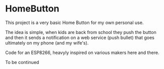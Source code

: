 # HomeButton
This project is a very basic Home Button for my own personal use.

The idea is simple, when kids are back from school they push the button and then it sends a notification on a web service (push bullet) that goes ultimately on my phone (and my wife's).

Code for an ESP8266, heavyly inspired on various makers here and there.


To be continued
